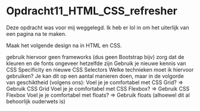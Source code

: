 # Opdracht11_HTML_CSS_refresher

Deze opdracht was voor mij weggelegd. Ik heb er lol in om het uiterlijk van een pagina na te maken. 

Maak het volgende design na in HTML en CSS.

gebruik hiervoor geen frameworks (dus geen Bootstrap bijv)
zorg dat de kleuren en de fonts ongeveer hetzelfde zijn 
Gebruik je nieuwe kennis van CSS Specificity en nieuwe CSS Selectors 
Welke technieken moet ik hiervoor gebruiken?
Je kan dit op een aantal manieren doen, maar in de volgorde van geschiktheid (volgens ons):
Voel je je comfortabel met CSS Grid? ⇒ Gebruik CSS Grid
Voel je je comfortabel met CSS Flexbox? ⇒ Gebruik CSS Flexbox
Voel je je comfortabel met floats? ⇒ Gebruik floats (alhoewel dit al behoorlijk ouderwets is)
